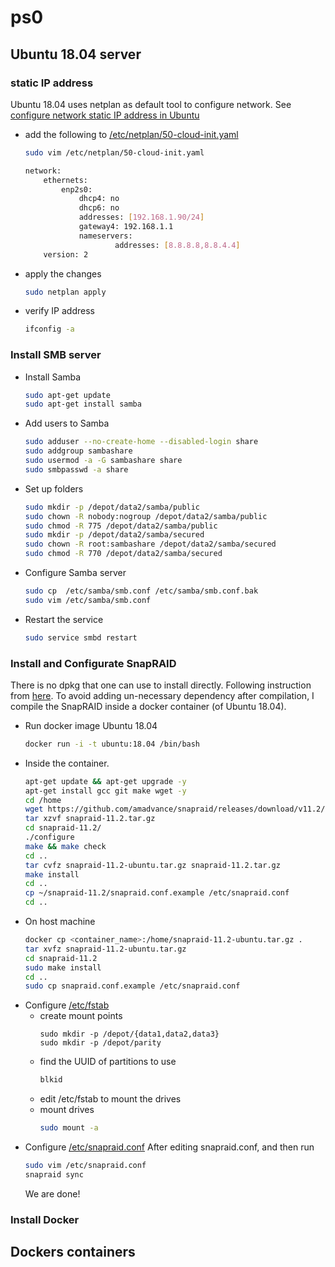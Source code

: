 # ps0 #

## Ubuntu 18.04 server ##

### static IP address ###

Ubuntu 18.04 uses netplan as default tool to configure network. See [configure network static IP address in Ubuntu](https://www.tecmint.com/configure-network-static-ip-address-in-ubuntu/)

* add the following to [/etc/netplan/50-cloud-init.yaml](50-cloud-init.yaml)
  ```sh
  sudo vim /etc/netplan/50-cloud-init.yaml
  ```

  ```sh
  network:
      ethernets:
          enp2s0:
              dhcp4: no
              dhcp6: no
              addresses: [192.168.1.90/24]
              gateway4: 192.168.1.1
              nameservers:
                      addresses: [8.8.8.8,8.8.4.4]
      version: 2
  ```
* apply the changes
  ```sh
  sudo netplan apply
  ```
* verify IP address
  ```sh
  ifconfig -a
  ```
  
### Install SMB server ###

* Install Samba
  ```sh
  sudo apt-get update
  sudo apt-get install samba
  ```
* Add users to Samba
  ```sh
  sudo adduser --no-create-home --disabled-login share
  sudo addgroup sambashare
  sudo usermod -a -G sambashare share
  sudo smbpasswd -a share
  ```
* Set up folders
  ```sh
  sudo mkdir -p /depot/data2/samba/public
  sudo chown -R nobody:nogroup /depot/data2/samba/public
  sudo chmod -R 775 /depot/data2/samba/public
  sudo mkdir -p /depot/data2/samba/secured
  sudo chown -R root:sambashare /depot/data2/samba/secured
  sudo chmod -R 770 /depot/data2/samba/secured
  ```
* Configure Samba server
  ```sh
  sudo cp  /etc/samba/smb.conf /etc/samba/smb.conf.bak
  sudo vim /etc/samba/smb.conf
  ```
* Restart the service
  ```sh
  sudo service smbd restart
  ```

### Install and Configurate SnapRAID ###

There is no dpkg that one can use to install directly. Following instruction from [here](https://zackreed.me/setting-up-snapraid-on-ubuntu/). To avoid adding un-necessary dependency after compilation, I compile the SnapRAID inside a docker container (of Ubuntu 18.04). 

* Run docker image Ubuntu 18.04
  ```sh
  docker run -i -t ubuntu:18.04 /bin/bash
  ```
* Inside the container.
  ```sh
  apt-get update && apt-get upgrade -y
  apt-get install gcc git make wget -y
  cd /home
  wget https://github.com/amadvance/snapraid/releases/download/v11.2/snapraid-11.2.tar.gz
  tar xzvf snapraid-11.2.tar.gz
  cd snapraid-11.2/
  ./configure
  make && make check
  cd ..
  tar cvfz snapraid-11.2-ubuntu.tar.gz snapraid-11.2.tar.gz
  make install
  cd ..
  cp ~/snapraid-11.2/snapraid.conf.example /etc/snapraid.conf
  cd ..
  ```
* On host machine
  ```sh
  docker cp <container_name>:/home/snapraid-11.2-ubuntu.tar.gz .
  tar xvfz snapraid-11.2-ubuntu.tar.gz
  cd snapraid-11.2
  sudo make install
  cd ..
  sudo cp snapraid.conf.example /etc/snapraid.conf
  ```
* Configure [/etc/fstab](fstab)
  * create mount points
    ```
    sudo mkdir -p /depot/{data1,data2,data3}
    sudo mkdir -p /depot/parity
    ```
  * find the UUID of partitions to use
    ```sh
    blkid
    ```
  * edit /etc/fstab to mount the drives
  * mount drives
    ```sh
    sudo mount -a
    ```
* Configure [/etc/snapraid.conf](snapraid.conf)
  After editing snapraid.conf, and then run 
  ```sh
  sudo vim /etc/snapraid.conf
  snapraid sync
  ```
  We are done!
  
### Install Docker ###

## Dockers containers ##
